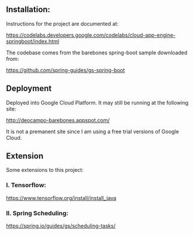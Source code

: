 
## Installation:
Instructions for the project are documented at:

https://codelabs.developers.google.com/codelabs/cloud-app-engine-springboot/index.html

The codebase comes from the barebones spring-boot sample downloaded from:

https://github.com/spring-guides/gs-spring-boot


## Deployment
Deployed into Google Cloud Platform. It may still be running at the following site:

http://deocampo-barebones.appspot.com/

It is not a premanent site since I am using a free trial versions of Google Cloud.

## Extension
Some extensions to this project:

### I. Tensorflow:
https://www.tensorflow.org/install/install_java


### II. Spring Scheduling:
https://spring.io/guides/gs/scheduling-tasks/


